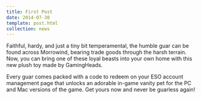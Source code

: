 ```yaml
---
title: First Post
date: 2014-07-30
template: post.html
collection: news
---
```


Faithful, hardy, and just a tiny bit temperamental, the humble guar can be found across Morrowind, bearing trade goods through the harsh terrain. Now, you can bring one of these loyal beasts into your own home with this new plush toy made by GamingHeads.

Every guar comes packed with a code to redeem on your ESO account management page that unlocks an adorable in-game vanity pet for the PC and Mac versions of the game. Get yours now and never be guarless again!